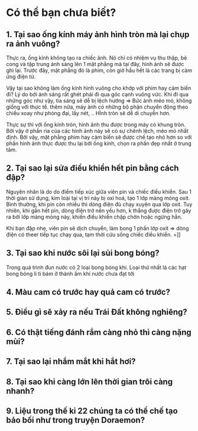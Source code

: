 # Có thể bạn chưa biết?

## 1. Tại sao ống kính máy ảnh hình tròn mà lại chụp ra ảnh vuông?
Thực ra, ống kính không tạo ra chiếc ảnh. Nó chỉ có nhiệm vụ thu thập, bẻ cong và tập trung ánh sáng lên 1 mặt phẳng mà tại đây, hình ảnh sẽ được ghi lại. Trước đây, mặt phẳng đó là phim, còn giờ hầu hết là các trang bị cảm ứng điện từ.

Vậy tại sao không làm ống kính hình vuông cho khớp với phim hay cảm biến đi? Lý do bởi ánh sáng rất ghét phải đi qua góc cạnh vuông vức. Khi đi qua những góc như vậy, tia sáng sẽ dễ bị lệch hướng => Bức ảnh méo mó, không giống với thực tế. thêm nữa, máy ảnh có những bộ phận chuyển động theo chiều xoay như phóng đại, lấy nét, .. HÌnh tròn sẽ dễ di chuyển hơn.

Thực sự thì với ống kính tròn, hình ảnh thu được trong máy có khung tròn. Bởi vậy ở phần rìa của các hình ảnh này sẽ có sự chênh lệch, méo mó nhất định. Bởi vậy, mặt phẳng phim hay cảm biến sẽ được chế tạo nhỏ hơn so với phần hình ảnh thực được thu lại bởi ống kính, chọn ra phần đẹp nhất ở trung tâm.

## 2. Tại sao lại sửa điều khiển hết pin bằng cách đập?
Nguyên nhân là do do điểm tiếp xúc giữa viên pin và chiếc điều khiển. Sau 1 thời gian sử dụng, kim loại tại vị trí này bị oxi hoá, tạo 1 lớp màng mỏng oxit. Bình thường, khi pin còn nhiều thì dòng điện đủ chạy xuyên qua lớp oxit. Tuy nhiên, khi gần hết pin, dòng điện trở nên yếu hơn, k thắng được điện trở gây ra bởi lớp màng mỏng này, khiến điều khiển chập chờn hoặc ngừng hẳn.

Khi bạn đập nhẹ, viên pin sẽ dịch chuyển, làm bong 1 phần lớp oxit => dòng điện có theer tiếp tục chạy qua, tạm thời cứu sống chiếc điều khiển. =]]

## 3. Tại sao khi nước sôi lại sủi bong bóng?
Trong quá trình đun nước có 2 loại bong bóng khí. Loại thứ nhất là các hạt bong bóng li ti bám ở thành ấm khi nước chưa đạt tới

## 4. Màu cam có trước hay quả cam có trước?

## 5. Điều gì sẽ xảy ra nếu Trái Đất không nghiêng?

## 6. Có thật tiếng đánh rắm càng nhỏ thì càng nặng mùi?

## 7. Tại sao lại nhắm mắt khi hắt hơi?
## 8. Tại sao khi càng lớn lên thời gian trôi càng nhanh?
## 9. Liệu trong thế kỉ 22 chúng ta có thể chế tạo bảo bối như trong truyện Doraemon?

